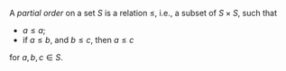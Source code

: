 A *partial order* on a set $S$ is a relation $\leq$, i.e., a subset of $S \times S$, such that

- $a \leq a$;
- if $a \leq b$, and $b \leq c$, then $a \leq c$

for $a, b, c \in S$.
